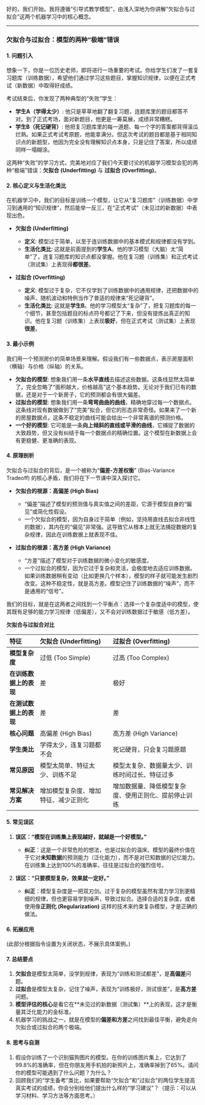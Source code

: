 好的，我们开始。我将遵循“引导式教学模型”，由浅入深地为你讲解“欠拟合与过拟合”这两个机器学习中的核心概念。

---

### 欠拟合与过拟合：模型的两种“极端”错误

#### 1. 问题引入

想象一下，你是一位历史老师，即将进行一场重要的考试。你给学生们发了一套复习题库（训练数据），希望他们通过学习这些题目，掌握知识规律，以便在正式考试（新数据）中取得好成绩。

考试结束后，你发现了两种典型的“失败”学生：

*   **学生A（学得太少）**: 他只是草草地翻了翻复习题，连题库里的题目都答不对。到了正式考场，面对新题目，他更是一筹莫展，成绩非常糟糕。
*   **学生B（死记硬背）**: 他把复习题库里的每一道题、每一个字的答案都背得滚瓜烂熟。如果正式考试考原题，他能拿满分。但这次考试的题目都是基于相同知识点的新题型，他因为完全没有理解知识点本身，只是记住了答案，所以成绩同样一塌糊涂。

这两种“失败”的学习方式，完美地对应了我们今天要讨论的机器学习模型会犯的两种“极端”错误：**欠拟合 (Underfitting)** 与 **过拟合 (Overfitting)**。

#### 2. 核心定义与生活化类比

在机器学习中，我们的目标是训练一个模型，让它从“复习题库”（训练数据）中学习到通用的“知识规律”，然后能举一反三，在“正式考试”（未见过的新数据）中表现出色。

*   **欠拟合 (Underfitting)**
    *   **定义**: 模型过于简单，以至于连训练数据中的基本模式和规律都没有学到。
    *   **生活化类比**: 这就是前面提到的**学生A**。他的学习模型（大脑）太“简单”了，连复习题库的知识点都没掌握。他在复习题（训练集）和正式考试（测试集）上表现得**都很差**。

*   **过拟合 (Overfitting)**
    *   **定义**: 模型过于复杂，它不仅学到了训练数据中的通用规律，还把数据中的噪声、随机波动和特例当作了普适的规律来“死记硬背”。
    *   **生活化类比**: 这就是**学生B**。他的学习模型太“复杂”了，把复习题库的每一个细节，甚至包括题目的标点符号都记了下来，但没有提炼出真正的知识。他在复习题（训练集）上表现**极好**，但在正式考试（测试集）上表现**很差**。

#### 3. 最小示例

我们用一个预测房价的简单场景来理解。假设我们有一些数据点，表示房屋面积（横轴）与价格（纵轴）的关系。

*   **欠拟合的模型**: 想象我们用一条**水平直线**去描述这些数据。这条线显然太简单了，完全忽略了“面积越大，价格越高”这个基本趋势。无论对于我们已有的数据，还是对于一个新房子，它的预测都会有很大偏差。
*   **过拟合的模型**: 想象我们用一条**弯弯曲曲的曲线**，精确地穿过每一个数据点。这条线对现有数据做到了“完美”拟合，但它的形态非常奇怪。如果来了一个新的房屋数据点，这条不稳定的曲线可能会给出一个非常离谱的预测价格。
*   **一个好的模型**: 它可能是一条**向上倾斜的直线或平滑的曲线**，它捕捉了数据的大致趋势，但又没有纠结于每一个数据点的精确位置。这个模型在新数据上会有更稳健、更准确的表现。

#### 4. 原理剖析

欠拟合与过拟合的背后，是一个被称为“**偏差-方差权衡**” (Bias-Variance Tradeoff) 的核心矛盾，我们将在下一节课中深入探讨它。

*   **欠拟合的根源：高偏差 (High Bias)**
    *   “偏差”描述了模型的预测值与真实值之间的差距，它源于模型自身的“偏见”或简化性假设。
    *   一个欠拟合的模型，因为自身过于简单（例如，坚持用直线去拟合非线性的数据），其内在的“偏见”非常强。这导致它从根本上就无法捕捉数据的复杂规律，因此在训练数据上就表现不佳。

*   **过拟合的根源：高方差 (High Variance)**
    *   “方差”描述了模型对于训练数据的微小变化的敏感度。
    *   一个过拟合的模型，因为它过于复杂和灵活，会极度地去适应训练数据。如果训练数据稍有变动（比如更换几个样本），模型的样子就可能发生剧烈改变。这种不稳定性，就是高方差。模型记住了训练数据的“噪声”，而不是通用的“信号”。

我们的目标，就是在这两者之间找到一个平衡点：选择一个复杂度适中的模型，使其既有足够的能力学习规律（低偏差），又不会对训练数据过于敏感（低方差）。

**欠拟合与过拟合对比**

| 特征 | 欠拟合 (Underfitting) | 过拟合 (Overfitting) |
| :--- | :--- | :--- |
| **模型复杂度** | 过低 (Too Simple) | 过高 (Too Complex) |
| **在训练数据上的表现** | 差 | 极好 |
| **在测试数据上的表现** | 差 | 差 |
| **核心问题** | 高偏差 (High Bias) | 高方差 (High Variance) |
| **学生类比** | 学得太少，连复习题都不会 | 死记硬背，只会复习题原题 |
| **常见原因** | 模型太简单、特征太少、训练不足 | 模型太复杂、数据量太少、训练时间过长、特征过多 |
| **常见解决方案** | 增加模型复杂度、增加特征、减少正则化 | 增加数据量、降低模型复杂度、使用正则化、提前停止训练 |

#### 5. 常见误区

1.  **误区：“模型在训练集上表现越好，就越是一个好模型。”**
    *   **纠正**：这是一个非常危险的想法，也是过拟合的温床。模型的最终价值在于它对**未知数据**的预测能力（泛化能力），而不是对已知数据的记忆能力。在训练集上达到100%的准确率，往往是过拟合的强烈信号。

2.  **误区：“只要模型复杂，效果就一定好。”**
    *   **纠正**：模型复杂度是一把双刃剑。过于复杂的模型虽然有潜力学习到更精细的规律，但也更容易学到噪声，导致过拟合。选择合适的复杂度，或者使用像**正则化 (Regularization)** 这样的技术来约束复杂模型，才是正确的做法。

#### 6. 拓展应用

(此部分根据指令设置为关闭状态，不展示具体案例。)

#### 7. 总结要点

1.  **欠拟合**是模型太简单，没学到规律，表现为“训练和测试都差”，是**高偏差**问题。
2.  **过拟合**是模型太复杂，记住了噪声，表现为“训练极好，测试很差”，是**高方差**问题。
3.  **模型评估的核心**是看它在**未见过的新数据（测试集）**上的表现，这才是衡量其泛化能力的金标准。
4.  机器学习的挑战之一，就是在模型的**偏差和方差**之间找到最佳平衡，避免走向欠拟合或过拟合的两个极端。

#### 8. 思考与自测

1.  假设你训练了一个识别猫狗图片的模型。在你的训练图片集上，它达到了99.8%的准确率，但在你朋友用手机拍的新照片上，准确率掉到了65%。请问你的模型可能遇到了什么问题？为什么？
2.  回顾我们的“学生备考”类比，如果要帮助“欠拟合”和“过拟合”的两位学生提高真实考试的成绩，你会分别给他们提出什么样的“学习建议”？（提示：可以从学习材料、学习方法等方面思考。）